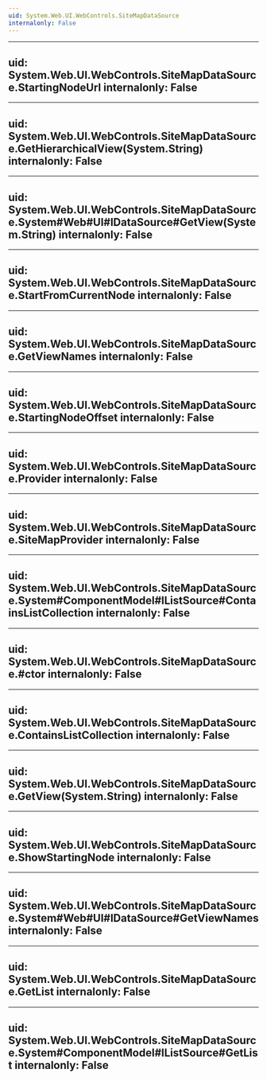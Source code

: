 ```yaml
---
uid: System.Web.UI.WebControls.SiteMapDataSource
internalonly: False
---
```


---
uid: System.Web.UI.WebControls.SiteMapDataSource.StartingNodeUrl
internalonly: False
---

---
uid: System.Web.UI.WebControls.SiteMapDataSource.GetHierarchicalView(System.String)
internalonly: False
---

---
uid: System.Web.UI.WebControls.SiteMapDataSource.System#Web#UI#IDataSource#GetView(System.String)
internalonly: False
---

---
uid: System.Web.UI.WebControls.SiteMapDataSource.StartFromCurrentNode
internalonly: False
---

---
uid: System.Web.UI.WebControls.SiteMapDataSource.GetViewNames
internalonly: False
---

---
uid: System.Web.UI.WebControls.SiteMapDataSource.StartingNodeOffset
internalonly: False
---

---
uid: System.Web.UI.WebControls.SiteMapDataSource.Provider
internalonly: False
---

---
uid: System.Web.UI.WebControls.SiteMapDataSource.SiteMapProvider
internalonly: False
---

---
uid: System.Web.UI.WebControls.SiteMapDataSource.System#ComponentModel#IListSource#ContainsListCollection
internalonly: False
---

---
uid: System.Web.UI.WebControls.SiteMapDataSource.#ctor
internalonly: False
---

---
uid: System.Web.UI.WebControls.SiteMapDataSource.ContainsListCollection
internalonly: False
---

---
uid: System.Web.UI.WebControls.SiteMapDataSource.GetView(System.String)
internalonly: False
---

---
uid: System.Web.UI.WebControls.SiteMapDataSource.ShowStartingNode
internalonly: False
---

---
uid: System.Web.UI.WebControls.SiteMapDataSource.System#Web#UI#IDataSource#GetViewNames
internalonly: False
---

---
uid: System.Web.UI.WebControls.SiteMapDataSource.GetList
internalonly: False
---

---
uid: System.Web.UI.WebControls.SiteMapDataSource.System#ComponentModel#IListSource#GetList
internalonly: False
---
